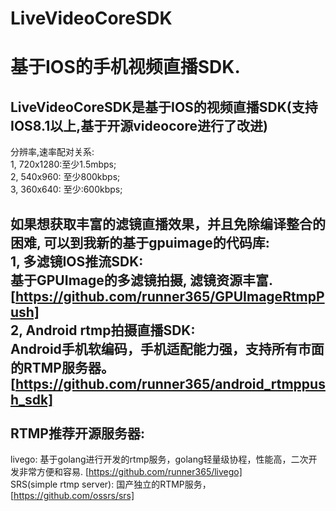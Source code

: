 # LiveVideoCoreSDK 
基于IOS的手机视频直播SDK.
============================
LiveVideoCoreSDK是基于IOS的视频直播SDK(支持IOS8.1以上,基于开源videocore进行了改进)
-----------------------------------------------------------------------------
分辨率,速率配对关系:<br/>
1, 720x1280:至少1.5mbps;<br/>
2, 540x960: 至少800kbps;<br/>
3, 360x640: 至少:600kbps;<br/>
 
如果想获取丰富的滤镜直播效果，并且免除编译整合的困难, 可以到我新的基于gpuimage的代码库:<br/>
1, 多滤镜IOS推流SDK:<br/>
基于GPUImage的多滤镜拍摄, 滤镜资源丰富. [https://github.com/runner365/GPUImageRtmpPush]<br/>
2, Android rtmp拍摄直播SDK:<br/>
Android手机软编码，手机适配能力强，支持所有市面的RTMP服务器。
[https://github.com/runner365/android_rtmppush_sdk] <br/>
<br/>
RTMP推荐开源服务器:
----------------------
livego: 基于golang进行开发的rtmp服务，golang轻量级协程，性能高，二次开发非常方便和容易. [https://github.com/runner365/livego]<br/>
SRS(simple rtmp server): 国产独立的RTMP服务， [https://github.com/ossrs/srs] <br/>

